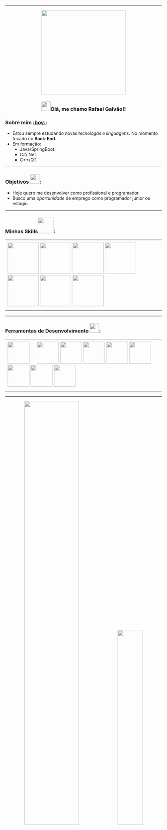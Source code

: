 <hr>
<div align="center">    
    <img src="https://www.technox-ets.org/web/image/slide.channel/129/image_512/Back-End%20Development?unique=41165d9" width="270">      
</div>
<h3 align="center"> <img src="https://media.tenor.com/SNL9_xhZl9oAAAAi/waving-hand-joypixels.gif" width="30">Olá, me chamo Rafael Galvão!!</h3>  
<h3>Sobre mim <a href="https://www.linkedin.com/in/rafael-galv%C3%A3o-0562381b7/" target="_blank">:boy:</a>:</h3>
<ul>
    <li>Estou sempre estudando novas <em>tecnologas e linguagens</em>. No momento focado no <strong>Back-End.</strong></li>
    <li>Em formação:
        <ul type="square">
            <li>Java/SpringBoot.</li>
            <li>C#/.Net.</li>
            <li>C++/QT.</li>
        </ul>
    </li>
</ul>
<hr>
<h3>Objetivos <img src="https://media.tenor.com/XbovdtbA5mcAAAAi/direct-hit-joypixels.gif" width="30">:</h3>
<ul type="square">
    <li>Hoje quero me desenvolver como profissional e programador.</li>
    <li>Busco uma <em>oportunidade</em> de emprego como programador júnior ou estágio.</li>
</ul>
<hr>
<h3>Minhas Skills<img src="https://media.tenor.com/GINEuF-jScAAAAAj/sustainable-jimmy-joy.gif" width="50">:</h3>
<div align="center">
    <table>
        <tr>
            <td></td>
        </tr>
        <tr>
            <td>
                <img src="https://www.svgrepo.com/show/452234/java.svg" width="100">
                <img src="https://www.svgrepo.com/show/452183/cpp.svg" width="100">
                <img src="https://www.svgrepo.com/show/373533/csharp2.svg" width="100">
                <img src="https://www.svgrepo.com/show/452091/python.svg" width="100">
                <img src="https://www.svgrepo.com/show/349419/javascript.svg" width="100">
                <img src="https://www.svgrepo.com/show/452228/html-5.svg" width="100">
                <img src="https://www.svgrepo.com/show/373535/css.svg" width="100">
            </td>
        </tr>
        <tr>
            <td></td>
        </tr>
    </table>
        
</div>
<hr>
<h3>Ferramentas de Desenvolvimento <img src="https://media.tenor.com/KvRIHOyJN-sAAAAi/gears-spinning.gif" width="30">:</h3>
<div align="center">
<table>
      <tr>
            <td>
            </td>
        </tr>
        <tr>
            <td>
                <!--
                <img src="https://icon.icepanel.io/Technology/png-shadow-512/Eclipse-IDE.png" width="70">            
                <img src="https://cdn.jsdelivr.net/gh/devicons/devicon/icons/pycharm/pycharm-original.svg" width="70">
                -->
                <img src="https://cdn.jsdelivr.net/gh/devicons/devicon/icons/vscode/vscode-original.svg" width="70" style="margin-right: 20;">  
                <img src="https://www.svgrepo.com/show/353906/intellij-idea.svg" width="70">
                <img src="https://www.svgrepo.com/show/353685/eclipse-icon.svg" width="70">
                <img src="https://icon.icepanel.io/Technology/svg/Rider.svg" width="70">
                <img src="https://www.svgrepo.com/show/303301/postgresql-logo.svg" width="70">
                <img src="https://www.svgrepo.com/show/331488/mongodb.svg" width="70">
                <!--
                <img src="https://icon.icepanel.io/Technology/png-shadow-512/Microsoft-SQL-Server.png" width="70">                   
                <img src="https://cdn.jsdelivr.net/gh/devicons/devicon/icons/mysql/mysql-original.svg" width="60">
                -->                     
                <img src="https://cdn.jsdelivr.net/gh/devicons/devicon/icons/git/git-plain.svg" width="70">
                <img src="https://www.svgrepo.com/show/376369/dotnet.svg" width="70">
                <img src="https://www.svgrepo.com/show/354380/spring-icon.svg" width="70">
            </td>         
        </tr>
        <tr>
            <td>
            </td>
        </tr>
</table>
</div>
<hr>
<div align="center">
    <img src="https://media.tenor.com/GfSX-u7VGM4AAAAC/coding.gif" width="59%" >
    <img src="https://github-readme-stats.vercel.app/api/top-langs/?username=RafaGalvaoDev&layout=donut&theme=blue-green" width="40%">
</div>
